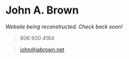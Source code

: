 # John A. Brown

_Website being reconstructed. Check back soon!_


>806 930 4184

>john@jabrown.net
